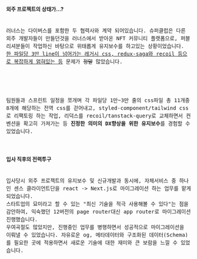 #### 외주 프로젝트의 상태가...?

<code style='font-size: 100%; line-height: 1.5; user-select: text;'>
러너스는 다이버스를 포함한 두 협력사와 계약 되어있습니다. 슈퍼클럽은 다른 외주 개발자들이 만들던것을 러너스에서 받아온 NFT 커뮤니티 플랫폼으로, 퍼블리셔분들이 작업하신 바탕으로 위태롭게 유지보수를 하고있는 상황이었습니다. <u>한 파일당 3만 line이 넘어가는 레거시 css, redux-saga와 recoil 등으로 복잡하게 얽혀있는 등</u> 문제가 <del>정말</del> 많았습니다.
<br />
<br />
팀원들과 스프린트 일정을 쪼개며 각 파일당 1만~3만 줄의 css파일 총 11개중 8개에 해당하는 전역 css를 걷어내고, styled-component/tailwind css로 리팩토링 하는 작업, 리덕스를 recoil/tanstack-query로 교체하면서 컨벤션을 확고히 가져가는 등 <b>진정한 의미의 DX향상을 위한 유지보수</b>를 경험할 수 있었습니다.
</code>

<br />
<br />

#### 입사 직후의 전력투구

<code style='font-size: 100%; line-height: 1.5; user-select: text;'>
입사당시 외주 프로젝트의 유지보수 및 신규개발과 동시에, 자체서비스 중 하나인 센스 클라이언트단을 react -> Next.js로 마이그레이션 하는 업무를 맡게 되었습니다.
스타트업의 묘미라고 할 수 있는 "최신 기술을 적극 사용해볼 수 있다"는 점을 감안하여, 익숙했던 12버전의 page router대신 app router로 마이그레이션 진행했습니다.
우여곡절도 많았지만, 진행중인 업무를 병행하면서 성공적으로 마이그레이션을 이뤄낼 수 있었습니다. 자유로운 og, 메타데이터와 구조화된 데이터(Schema)를 필요한 곳에 적용하면서 새로운 기술에 대한 재미와 큰 보람을 느낄 수 있었습니다.
<br />
<br />
</code>